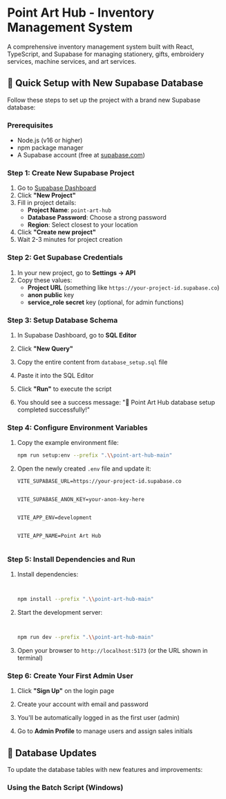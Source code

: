 # Point Art Hub - Inventory Management System

A comprehensive inventory management system built with React, TypeScript, and Supabase for managing stationery, gifts, embroidery services, machine services, and art services.

## 🚀 Quick Setup with New Supabase Database

Follow these steps to set up the project with a brand new Supabase database:

### Prerequisites

- Node.js (v16 or higher)
- npm package manager
- A Supabase account (free at [supabase.com](https://supabase.com))

### Step 1: Create New Supabase Project

1. Go to [Supabase Dashboard](https://app.supabase.com)
2. Click **"New Project"**
3. Fill in project details:
   - **Project Name**: `point-art-hub`
   - **Database Password**: Choose a strong password
   - **Region**: Select closest to your location
4. Click **"Create new project"**
5. Wait 2-3 minutes for project creation

### Step 2: Get Supabase Credentials

1. In your new project, go to **Settings → API**
2. Copy these values:
   - **Project URL** (something like `https://your-project-id.supabase.co`)
   - **anon public** key
   - **service_role secret** key (optional, for admin functions)

### Step 3: Setup Database Schema

1. In Supabase Dashboard, go to **SQL Editor**
2. Click **"New Query"**
3. Copy the entire content from `database_setup.sql` file
4. Paste it into the SQL Editor
5. Click **"Run"** to execute the script


6. You should see a success message: "🎉 Point Art Hub database setup completed successfully!"

### Step 4: Configure Environment Variables

1. Copy the example environment file:
   ```bash
   npm run setup:env --prefix ".\\point-art-hub-main"


   ```

2. Open the newly created `.env` file and update it:
   ```env
   VITE_SUPABASE_URL=https://your-project-id.supabase.co


   VITE_SUPABASE_ANON_KEY=your-anon-key-here


   VITE_APP_ENV=development


   VITE_APP_NAME=Point Art Hub


   ```

### Step 5: Install Dependencies and Run

1. Install dependencies:
   ```bash


   npm install --prefix ".\\point-art-hub-main"


   ```

2. Start the development server:
   ```bash


   npm run dev --prefix ".\\point-art-hub-main"


   ```

3. Open your browser to `http://localhost:5173` (or the URL shown in terminal)


### Step 6: Create Your First Admin User

1. Click **"Sign Up"** on the login page


2. Create your account with email and password


3. You'll be automatically logged in as the first user (admin)


4. Go to **Admin Profile** to manage users and assign sales initials


## 🔄 Database Updates

To update the database tables with new features and improvements:


### Using the Batch Script (Windows)


```

```


```


```


```


```


```


```


```


```


```


```


```


```


```


```


```


```


```


```


```


```


```


```


```


```


```


```


```


```


```


```


```


```


```


```


```


```


```


```


```


```


```


```


```


```


```


```


```


```


```


```


```


```


```


```


```


```


```


```


```


```


```


```


```


```


```


```


```


```


```


```


```


```


```


```


```


```


```


```


```


```


```


```


```


```


```


```


```


```


```


```


```


```


```


```


```


```


```


```


```


```


```


```


```


```


```


```


```


```


```


```


```


```


```


```


```


```


```


```


```


```


```


```


```


```


```


```


```


```


```


```


```


```


```


```


```


```


```


```


```


```


```


```


```


```


```


```


```


```


```


```


```


```


```


```


```


```


```


```


```


```


```


```


```


```


```


```


```


```


```


```


```


```


```


```


```


```


```


```


```


```


```


```


```


```


```


```


```


```


```


```


```


```


```


```


```


```


```


```


```


```


```


```


```


```


```


```


```


```


```


```


```


```


```


```


```


```


```


```


```


```


```


```


```


```


```


```


```


```


```


```


```


```


```


```


```


```


```


```


```


```


```


```


```


```


```


```


```


```


```


```


```


```


```


```


```


```


```


```


```


```


```


```


```


```


```


```


```


```


```


```


```


```


```


```


```


```


```


```


```


```


```


```


```


```


```


```


```


```


```


```


```


```


```


```


```


```


```


```


```


```


```


```


```


```


```


```


```


```


```


```


```


```


```


```


```


```


```


```


```


```


```


```


```


```


```


```


```


```


```


```


```


```


```


```


```


```


```


```


```


```


```


```


```


```


```


```


```


```


```


```


```


```


```


```


```


```


```


```


```


```


```


```


```


```


```


```


```


```


```


```


```


```


```


```


```


```


```


```


```


```


```


```


```


```


```


```


```


```


```


```


```


```


```


```


```


```


```


```


```


```


```


```


```


```


```


```


```


```


```


```


```


```


```


```


```


```


```


```


```


```


```


```


```


```


```


```


```


```


```


```


```


```


```


```


```


```


```


```


```


```


```


```


```


```


```


```


```


```


```


```


```


```


```


```


```


```


```


```


```


```


```


```


```


```


```


```


```


```


```


```


```


```


```


```


```


```


```


```


```


```


```


```


```


```


```


```


```


```


```


```


```


```


```


```


```


```


```


```


```


```


```


```


```


```


```


```


```


```


```


```


```


```


```


```


```


```


```


```


```


```


```


```


```


```


```


```


```


```


```


```


```


```


```


```


```


```


```


```


```


```


```


```


```


```


```


```


```


```


```


```


```


```


```


```


```


```


```


```


```


```


```


```


```


```


```


```


```


```


```


```


```


```


```


```


```


```


```


```


```


```


```


```


```


```


```


```


```


```


```


```


```


```


```


```


```


```


```


```


```


```


```


```


```


```


```


```


```


```


```


```


```


```


```


```


```


```


```


```


```


```


```


```


```


```


```


```


```


```


```


```


```


```


```


```


```


```


```


```


```


```


```


```


```


```


```


```


```


```


```


```


```


```


```


```


```


```


```


```


```


```


```


```


```


```


```


```


```


```


```


```


```


```


```


```


```


```


```


```


```


```


```


```


```


```


```


```


```


```


```


```


```


```


```


```


```


```


```


```


```


```


```


```


```


```


```


```


```


```


```


```


```


```


```


```


```


```


```


```


```


```


```


```


```


```


```


```


```


```


```


```


```


```


```


```


```


```


```


```


```


```


```


```


```


```


```


```


```


```


```


```


```


```


```


```


```


```


```


```


```


```


```


```


```


```


```


```


```


```


```


```


```


```


```


```


```


```


```


```


```


```


```


```


```


```


```


```


```


```


```


```


```


```


```


```


```


```


```


```


```


```


```


```


```


```


```


```


```


```


```


```


```


```


```


```


```


```


```


```


```


```


```


```


```


```


```


```


```


```


```


```


```


```


```


```


```


```


```


```


```


```


```


```


```


```


```


```


```


```


```


```


```


```


```


```


```


```


```


```


```


```


```


```


```


```


```


```


```


```


```


```


```


```


```


```


```


```


```


```


```


```


```


```


```


```


```


```


```


```


```


```


```


```


```


```


```


```


```


```


```


```


```


```


```


```


```


```


```


```


```


```


```


```


```


```


```


```


```


```


```


```


```


```


```


```


```


```


```


```


```


```


```


```


```


```


```


```


```


```


```


```


```


```


```


```


```


```


```


```


```


```


```


```


```


```


```


```


```


```


```


```


```


```


```


```


```


```


```


```


```


```


```


```


```


```


```


```


```


```


```


```


```


```


```


```


```


```


```


```


```


```


```


```


```


```


```


```


```


```


```


```


```


```


```


```


```


```


```


```


```


```


```


```


```


```


```


```


```


```


```


```


```


```


```


```


```


```


```


```


```


```


```


```


```


```


```


```


```


```


```


```


```


```


```


```


```


```


```


```


```


```


```


```


```


```


```


```


```


```


```


```


```


```


```


```


```


```


```


```


```


```


```


```


```


```


```


```


```


```


```


```


```


```


```


```


```


```


```


```


```


```


```


```


```


```


```


```


```


```


```


```


```


```


```


```


```


```


```


```


```


```


```


```


```


```


```


```


```


```


```


```


```


```


```


```


```


```


```


```


```


```


```


```


```


```


```


```


```


```


```


```


```


```


```


```


```


```


```


```


```


```


```


```


```


```


```


```


```


```


```


```


```


```


```


```


```


```


```


```


```


```


```


```


```


```


```


```


```


```


```


```


```


```


```


```


```


```


```


```


```


```


```


```


```


```


```


```


```


```


```


```


```


```


```


```


```


```


```


```


```


```


```


```


```


```


```


```


```


```


```


```


```


```


```


```


```


```


```


```


```


```


```


```


```


```


```


```


```


```


```


```


```


```


```


```


```


```


```


```


```


```


```


```


```


```


```


```


```


```


```


```


```


```


```


```


```


```


```


```


```


```


```


```


```


```


```


```


```


```


```


```


```


```


```


```


```


```


```


```


```


```


```


```


```


```


```


```


```


```


```


```


```


```


```


```


```


```


```


```


```


```


```


```


```


```


```


```


```


```


```


```


```


```


```


```


```


```


```


```


```


```


```


```


```


```


```


```


```


```


```


```


```


```


```


```


```


```


```


```


```


```


```


```


```


```


```


```


```


```


```


```


```


```


```


```


```


```


```


```


```


```


```


```


```


```


```


```


```


```


```


```


```


```


```


```


```


```


```


```


```


```


```


```


```


```


```


```


```


```


```


```


```


```


```


```


```


```


```


```


```


```


```


```


```


```


```


```


```


```


```


```


```


```


```


```


```


```


```


```


```


```


```


```


```


```


```


```


```


```


```


```


```


```


```


```


```


```


```


```


```


```


```


```


```


```


```


```


```


```


```


```


```


```


```


```


```


```


```


```


```


```


```


```


```


```


```


```


```


```


```


```


```


```


```


```


```


```


```


```


```


```


```


```


```


```


```


```


```


```


```


```


```


```


```


```


```


```


```


```


```


```


```


```


```


```


```


```


```


```


```


```


```


```


```


```


```


```


```


```


```


```


```


```


```


```


```


```


```


```


```


```


```


```


```


```


```


```


```


```


```


```


```


```


```


```


```


```


```


```


```


```


```


```


```


```


```


```


```


```


```


```


```


```


```


```


```


```


```


```


```


```


```


```


```


```


```


```


```


```


```


```


```


```


```


```


```


```


```


```


```


```


```


```


```


```


```


```


```


```


```


```


```


```


```


```


```


```


```


```


```


```


```


```


```


```


```


```


```


```


```


```


```


```


```


```


```


```


```


```


```


```


```


```


```


```


```


```


```


```


```


```


```


```


```


```


```


```


```


```


```


```


```


```


```


```


```


```


```


```


```


```


```


```


```


```


```


```


```


```


```


```


```


```


```


```


```


```


```


```


```


```


```


```


```


```


```


```


```


```


```


```


```


```


```


```


```


```


```


```


```


```


```


```


```


```


```


```


```


```


```


```


```


```


```


```


```


```


```


```


```


```


```


```


```


```


```


```


```


```

Run tests with UI:


```
npm run test:ui --prefix ".\\point-art-hub-main"


```

## 📱 Usage


### For Admins:


1.


   **User Management**: Create users


2.


   **Full CRUD Access**: Add


3.


   **Reports**: Export data and view comprehensive analytics


### For Users:


1.


   **View Inventory**: Browse all inventory items (read-only)


2.


   **Record Sales**: Add sales transactions with profit tracking


3.


   **Add New Items**: Contribute new inventory items


### Key Workflows:


#### Recording a Sale:


1.


   Go to any module → **Daily Sales** tab


2.


   Click **"Record Sale"**


3.


   Select item,   quantity,   and sales person


4.


   System automatically calculates profit and updates stock


#### Managing Inventory:


1.


   Navigate to desired module (Stationery,   Gifts,


   etc.)


2.


   Use **search** to find items quickly


3.


   Click **"Add Item"** to add new inventory


4.


   Admins can edit/delete existing items


#### Stock Monitoring:


- Low stock items show **red warning indicators**


- Dashboard displays real-time statistics


- Stock levels update automatically with sales


## 🛠️ Troubleshooting


If you encounter issues with the Point Art Hub system, please refer to our detailed [Troubleshooting Guide](TROUBLESHOOTING.md) which covers:


- Common authentication issues and solutions


- Database connection problems


- Network connectivity issues


- Performance optimization tips


- Development mode usage


The guide includes step-by-step instructions for diagnosing and resolving the most common problems.


You can also run the automated troubleshooting script:


```bash


node troubleshoot.js


```


## 📄 License


This project is built for inventory management purposes. Please ensure proper data backup and security measures in production environments.


## 🤝 Contributing


1. Fork the repository


2. Create a feature branch


3. Make your changes


4. Add tests for new functionality


5. Submit a pull request


---


**Happy Inventory Management! 🎉**

